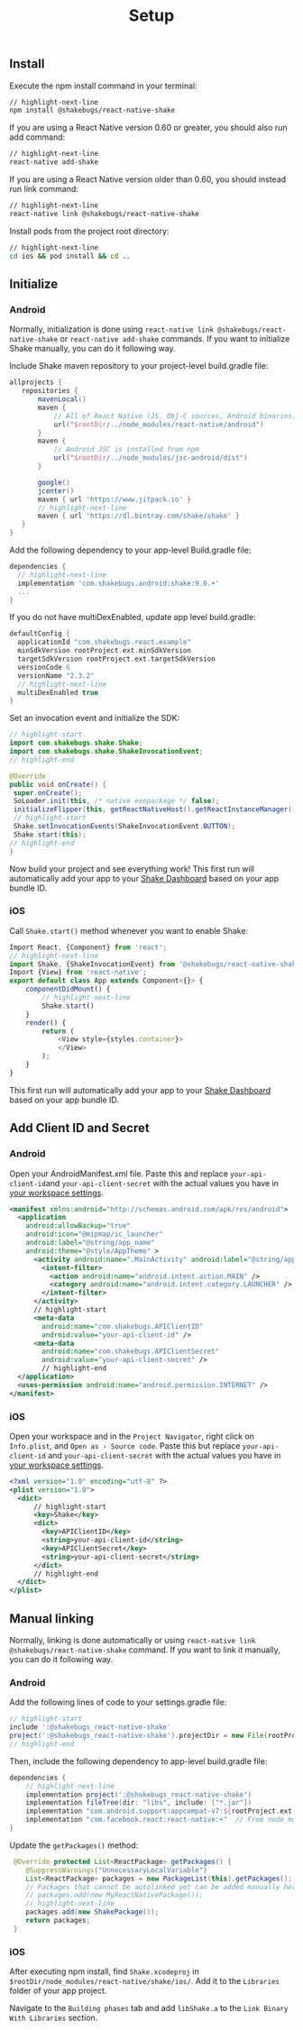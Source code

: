 ﻿---
id: setup
title: Setup
---
## Install
Execute the npm install command in your terminal:

```bash title="Terminal"
// highlight-next-line
npm install @shakebugs/react-native-shake
```

If you are using a React Native version 0.60 or greater, you should also run add command:

```bash title="Terminal"
// highlight-next-line
react-native add-shake
```

If you are using a React Native version older than 0.60, you should instead run link command:

```bash title="Terminal"
// highlight-next-line
react-native link @shakebugs/react-native-shake
```

Install pods from the project root directory:

```bash title="Terminal"
// highlight-next-line
cd ios && pod install && cd ..
```

## Initialize
### Android
Normally, initialization is done using `react-native link @shakebugs/react-native-shake` or `react-native add-shake` commands.
If you want to initialize Shake manually, you can do it following way.

Include Shake maven repository to your project-level build.gradle file:

```groovy title="build.gradle"
allprojects {
   repositories {
       mavenLocal()
       maven {
           // All of React Native (JS, Obj-C sources, Android binaries) is installed from npm
           url("$rootDir/../node_modules/react-native/android")
       }
       maven {
           // Android JSC is installed from npm
           url("$rootDir/../node_modules/jsc-android/dist")
       }

       google()
       jcenter()
       maven { url 'https://www.jitpack.io' }
       // highlight-next-line
       maven { url 'https://dl.bintray.com/shake/shake' }
   }
}
```

Add the following dependency to your app-level Build.gradle file:

```groovy title="app/build.gradle"
dependencies {
  // highlight-next-line
  implementation 'com.shakebugs.android:shake:9.0.+'
  ...
}
```

If you do not have multiDexEnabled, update app level build.gradle:

```groovy title="app/build.gradle"
defaultConfig {
  applicationId "com.shakebugs.react.example"
  minSdkVersion rootProject.ext.minSdkVersion
  targetSdkVersion rootProject.ext.targetSdkVersion
  versionCode 6
  versionName "2.3.2"
  // highlight-next-line
  multiDexEnabled true
}
```

Set an invocation event and initialize the SDK:

```java title="MainApplication.java"
// highlight-start
import com.shakebugs.shake.Shake;
import com.shakebugs.shake.ShakeInvocationEvent;
// highlight-end                            

@Override
public void onCreate() {
 super.onCreate();
 SoLoader.init(this, /* native exopackage */ false);
 initializeFlipper(this, getReactNativeHost().getReactInstanceManager());
 // highlight-start
 Shake.setInvocationEvents(ShakeInvocationEvent.BUTTON);
 Shake.start(this);
// highlight-end
}
```

Now build your project and see everything work! This first run will automatically add your app
to your [Shake Dashboard](https://app.shakebugs.com) based on your app bundle ID.

### iOS
Call `Shake.start()` method whenever you want to enable Shake:

```javascript title="App.js"
Import React, {Component} from 'react';
// highlight-next-line
import Shake, {ShakeInvocationEvent} from '@shakebugs/react-native-shake';
Import {View} from 'react-native';
export default class App extends Component<{}> {
	componentDidMount() {
        // highlight-next-line
		Shake.start()
	}
    render() {
        return (
            <View style={styles.container}>
            </View>
        );
    }
}
```

This first run will automatically add your app to your [Shake Dashboard](https://app.shakebugs.com) based on your app bundle ID.

## Add Client ID and Secret

### Android
Open your AndroidManifest.xml file. Paste this and replace `your-api-client-id`and
`your-api-client-secret` with the actual values you have in [your workspace settings](https://app.shakebugs.com/settings/workspace#general).

```xml title="AndroidManifest.xml"
<manifest xmlns:android="http://schemas.android.com/apk/res/android">
  <application
    android:allowBackup="true"
    android:icon="@mipmap/ic_launcher"
    android:label="@string/app_name"
    android:theme="@style/AppTheme" >
      <activity android:name=".MainActivity" android:label="@string/app_name" >
        <intent-filter>
          <action android:name="android.intent.action.MAIN" />
          <category android:name="android.intent.category.LAUNCHER" />
        </intent-filter>
      </activity>
      // highlight-start
      <meta-data                                                             
        android:name="com.shakebugs.APIClientID"
        android:value="your-api-client-id" />
      <meta-data
        android:name="com.shakebugs.APIClientSecret"
        android:value="your-api-client-secret" />
        // highlight-end
  </application>
  <uses-permission android:name="android.permission.INTERNET" />
</manifest>
```

### iOS
Open your workspace and in the `Project Navigator`, right click on `Info.plist`, and `Open as › Source code`.
Paste this but replace `your-api-client-id` and `your-api-client-secret`
with the actual values you have in [your workspace settings](https://app.shakebugs.com/settings/workspace#general).

```xml title="Info.plist"
<?xml version="1.0" encoding="utf-8" ?>
<plist version="1.0">
  <dict>
      // highlight-start
      <key>Shake</key>
      <dict>
        <key>APIClientID</key>
        <string>your-api-client-id</string>
        <key>APIClientSecret</key>
        <string>your-api-client-secret</string>
      </dict>
      // highlight-end
  </dict>
</plist>
```

## Manual linking
Normally, linking is done automatically or using `react-native link @shakebugs/react-native-shake` command.
If you want to link it manually, you can do it following way.

### Android
Add the following lines of code to your settings.gradle file:

```groovy title="settings.gradle"
// highlight-start
include ':@shakebugs_react-native-shake'
project(':@shakebugs_react-native-shake').projectDir = new File(rootProject.projectDir, '../node_modules/@shakebugs/react-native-shake/android')
// highlight-end
```

Then, include the following dependency to app-level build.gradle file:

```groovy title="app/build.gradle"
dependencies {
    // highlight-next-line
    implementation project(':@shakebugs_react-native-shake')
    implementation fileTree(dir: "libs", include: ["*.jar"])
    implementation "com.android.support:appcompat-v7:${rootProject.ext.supportLibVersion}"
    implementation "com.facebook.react:react-native:+"  // From node_modules
}
```

Update the `getPackages()` method:

```java title="MainApplication.java"
 @Override protected List<ReactPackage> getPackages() {
    @SuppressWarnings("UnnecessaryLocalVariable")
    List<ReactPackage> packages = new PackageList(this).getPackages();
    // Packages that cannot be autolinked yet can be added manually here, for example:
    // packages.add(new MyReactNativePackage());
    // highlight-next-line
    packages.add(new ShakePackage());
    return packages;
 } 
```

### iOS

After executing npm install, find `Shake.xcodeproj` in `$rootDir/node_modules/react-native/shake/ios/`.
Add it to the `Libraries` folder of your app project.

Navigate to the `Building phases` tab and add `libShake.a` to the `Link Binary With Libraries` section.
